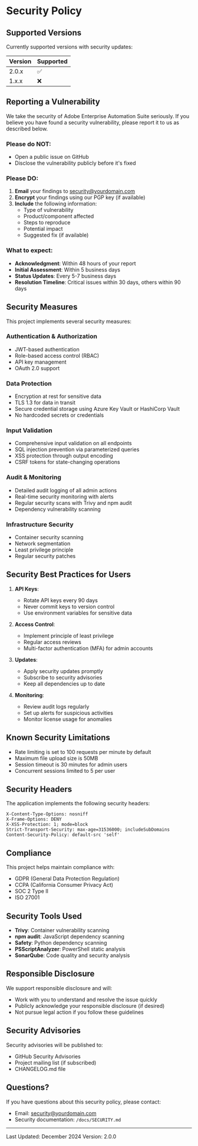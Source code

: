 # Security Policy

## Supported Versions

Currently supported versions with security updates:

| Version | Supported          |
| ------- | ------------------ |
| 2.0.x   | :white_check_mark: |
| 1.x.x   | :x:                |

## Reporting a Vulnerability

We take the security of Adobe Enterprise Automation Suite seriously. If you believe you have found a security vulnerability, please report it to us as described below.

### Please do NOT:
- Open a public issue on GitHub
- Disclose the vulnerability publicly before it's fixed

### Please DO:
1. **Email** your findings to security@yourdomain.com
2. **Encrypt** your findings using our PGP key (if available)
3. **Include** the following information:
   - Type of vulnerability
   - Product/component affected
   - Steps to reproduce
   - Potential impact
   - Suggested fix (if available)

### What to expect:
- **Acknowledgment**: Within 48 hours of your report
- **Initial Assessment**: Within 5 business days
- **Status Updates**: Every 5-7 business days
- **Resolution Timeline**: Critical issues within 30 days, others within 90 days

## Security Measures

This project implements several security measures:

### Authentication & Authorization
- JWT-based authentication
- Role-based access control (RBAC)
- API key management
- OAuth 2.0 support

### Data Protection
- Encryption at rest for sensitive data
- TLS 1.3 for data in transit
- Secure credential storage using Azure Key Vault or HashiCorp Vault
- No hardcoded secrets or credentials

### Input Validation
- Comprehensive input validation on all endpoints
- SQL injection prevention via parameterized queries
- XSS protection through output encoding
- CSRF tokens for state-changing operations

### Audit & Monitoring
- Detailed audit logging of all admin actions
- Real-time security monitoring with alerts
- Regular security scans with Trivy and npm audit
- Dependency vulnerability scanning

### Infrastructure Security
- Container security scanning
- Network segmentation
- Least privilege principle
- Regular security patches

## Security Best Practices for Users

1. **API Keys**:
   - Rotate API keys every 90 days
   - Never commit keys to version control
   - Use environment variables for sensitive data

2. **Access Control**:
   - Implement principle of least privilege
   - Regular access reviews
   - Multi-factor authentication (MFA) for admin accounts

3. **Updates**:
   - Apply security updates promptly
   - Subscribe to security advisories
   - Keep all dependencies up to date

4. **Monitoring**:
   - Review audit logs regularly
   - Set up alerts for suspicious activities
   - Monitor license usage for anomalies

## Known Security Limitations

- Rate limiting is set to 100 requests per minute by default
- Maximum file upload size is 50MB
- Session timeout is 30 minutes for admin users
- Concurrent sessions limited to 5 per user

## Security Headers

The application implements the following security headers:
```
X-Content-Type-Options: nosniff
X-Frame-Options: DENY
X-XSS-Protection: 1; mode=block
Strict-Transport-Security: max-age=31536000; includeSubDomains
Content-Security-Policy: default-src 'self'
```

## Compliance

This project helps maintain compliance with:
- GDPR (General Data Protection Regulation)
- CCPA (California Consumer Privacy Act)
- SOC 2 Type II
- ISO 27001

## Security Tools Used

- **Trivy**: Container vulnerability scanning
- **npm audit**: JavaScript dependency scanning
- **Safety**: Python dependency scanning
- **PSScriptAnalyzer**: PowerShell static analysis
- **SonarQube**: Code quality and security analysis

## Responsible Disclosure

We support responsible disclosure and will:
- Work with you to understand and resolve the issue quickly
- Publicly acknowledge your responsible disclosure (if desired)
- Not pursue legal action if you follow these guidelines

## Security Advisories

Security advisories will be published to:
- GitHub Security Advisories
- Project mailing list (if subscribed)
- CHANGELOG.md file

## Questions?

If you have questions about this security policy, please contact:
- Email: security@yourdomain.com
- Security documentation: `/docs/SECURITY.md`

---

Last Updated: December 2024
Version: 2.0.0